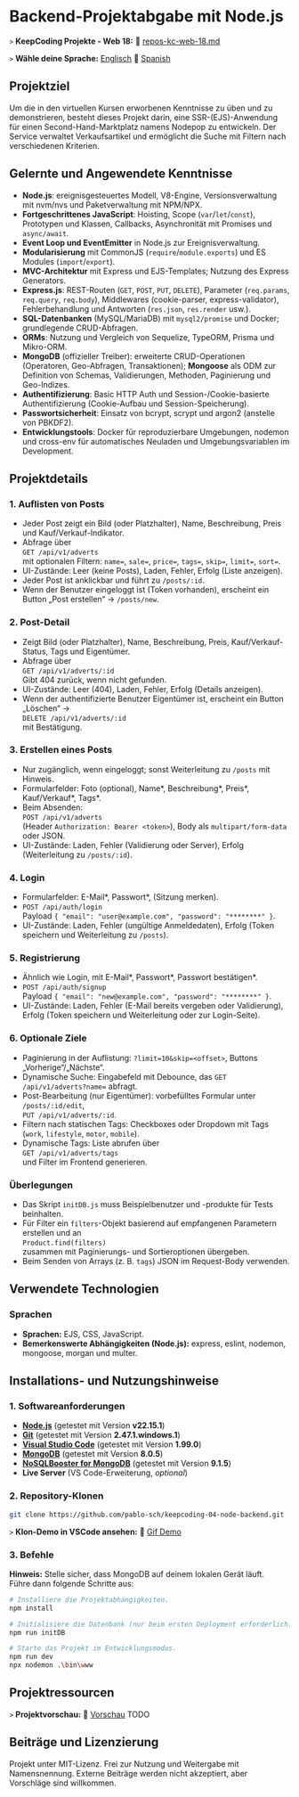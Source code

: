 # Backend-Projektabgabe mit Node.js

`>` **KeepCoding Projekte - Web 18:** 📁 [repos-kc-web-18.md](https://github.com/pablo-sch/pablo-sch/blob/main/docs/repos-kc-web-18.md)

`>` **Wähle deine Sprache:** [Englisch](README.md) 🔄 [Spanish](README.es.md)

<!-- ------------------------------------------------------------------------------------------- -->

## Projektziel

Um die in den virtuellen Kursen erworbenen Kenntnisse zu üben und zu demonstrieren, besteht dieses Projekt darin, eine SSR-(EJS)-Anwendung für einen Second-Hand-Marktplatz namens Nodepop zu entwickeln. Der Service verwaltet Verkaufsartikel und ermöglicht die Suche mit Filtern nach verschiedenen Kriterien.

<!-- ------------------------------------------------------------------------------------------- -->

## Gelernte und Angewendete Kenntnisse

- **Node.js**: ereignisgesteuertes Modell, V8-Engine, Versionsverwaltung mit nvm/nvs und Paketverwaltung mit NPM/NPX.
- **Fortgeschrittenes JavaScript**: Hoisting, Scope (`var`/`let`/`const`), Prototypen und Klassen, Callbacks, Asynchronität mit Promises und `async/await`.
- **Event Loop und EventEmitter** in Node.js zur Ereignisverwaltung.
- **Modularisierung** mit CommonJS (`require`/`module.exports`) und ES Modules (`import`/`export`).
- **MVC-Architektur** mit Express und EJS-Templates; Nutzung des Express Generators.
- **Express.js**: REST-Routen (`GET`, `POST`, `PUT`, `DELETE`), Parameter (`req.params`, `req.query`, `req.body`), Middlewares (cookie-parser, express-validator), Fehlerbehandlung und Antworten (`res.json`, `res.render` usw.).
- **SQL-Datenbanken** (MySQL/MariaDB) mit `mysql2/promise` und Docker; grundlegende CRUD-Abfragen.
- **ORMs**: Nutzung und Vergleich von Sequelize, TypeORM, Prisma und Mikro-ORM.
- **MongoDB** (offizieller Treiber): erweiterte CRUD-Operationen (Operatoren, Geo-Abfragen, Transaktionen); **Mongoose** als ODM zur Definition von Schemas, Validierungen, Methoden, Paginierung und Geo-Indizes.
- **Authentifizierung**: Basic HTTP Auth und Session-/Cookie-basierte Authentifizierung (Cookie-Aufbau und Session-Speicherung).
- **Passwortsicherheit**: Einsatz von bcrypt, scrypt und argon2 (anstelle von PBKDF2).
- **Entwicklungstools**: Docker für reproduzierbare Umgebungen, nodemon und cross-env für automatisches Neuladen und Umgebungsvariablen im Development.

<!-- ------------------------------------------------------------------------------------------- -->

## Projektdetails

### 1. Auflisten von Posts

- Jeder Post zeigt ein Bild (oder Platzhalter), Name, Beschreibung, Preis und Kauf/Verkauf-Indikator.
- Abfrage über  
  `GET /api/v1/adverts`  
  mit optionalen Filtern: `name=`, `sale=`, `price=`, `tags=`, `skip=`, `limit=`, `sort=`.
- UI-Zustände: Leer (keine Posts), Laden, Fehler, Erfolg (Liste anzeigen).
- Jeder Post ist anklickbar und führt zu `/posts/:id`.
- Wenn der Benutzer eingeloggt ist (Token vorhanden), erscheint ein Button „Post erstellen“ → `/posts/new`.

### 2. Post-Detail

- Zeigt Bild (oder Platzhalter), Name, Beschreibung, Preis, Kauf/Verkauf-Status, Tags und Eigentümer.
- Abfrage über  
  `GET /api/v1/adverts/:id`  
  Gibt 404 zurück, wenn nicht gefunden.
- UI-Zustände: Leer (404), Laden, Fehler, Erfolg (Details anzeigen).
- Wenn der authentifizierte Benutzer Eigentümer ist, erscheint ein Button „Löschen“ →  
  `DELETE /api/v1/adverts/:id`  
  mit Bestätigung.

### 3. Erstellen eines Posts

- Nur zugänglich, wenn eingeloggt; sonst Weiterleitung zu `/posts` mit Hinweis.
- Formularfelder: Foto (optional), Name*, Beschreibung*, Preis*, Kauf/Verkauf*, Tags\*.
- Beim Absenden:  
  `POST /api/v1/adverts`  
  (Header `Authorization: Bearer <token>`), Body als `multipart/form-data` oder JSON.
- UI-Zustände: Laden, Fehler (Validierung oder Server), Erfolg (Weiterleitung zu `/posts/:id`).

### 4. Login

- Formularfelder: E-Mail*, Passwort*, (Sitzung merken).
- `POST /api/auth/login`  
  Payload `{ "email": "user@example.com", "password": "********" }`.
- UI-Zustände: Laden, Fehler (ungültige Anmeldedaten), Erfolg (Token speichern und Weiterleitung zu `/posts`).

### 5. Registrierung

- Ähnlich wie Login, mit E-Mail*, Passwort*, Passwort bestätigen\*.
- `POST /api/auth/signup`  
  Payload `{ "email": "new@example.com", "password": "********" }`.
- UI-Zustände: Laden, Fehler (E-Mail bereits vergeben oder Validierung), Erfolg (Token speichern und Weiterleitung oder zur Login-Seite).

### 6. Optionale Ziele

- Paginierung in der Auflistung: `?limit=10&skip=<offset>`, Buttons „Vorherige“/„Nächste“.
- Dynamische Suche: Eingabefeld mit Debounce, das `GET /api/v1/adverts?name=` abfragt.
- Post-Bearbeitung (nur Eigentümer): vorbefülltes Formular unter `/posts/:id/edit`,  
  `PUT /api/v1/adverts/:id`.
- Filtern nach statischen Tags: Checkboxes oder Dropdown mit Tags (`work`, `lifestyle`, `motor`, `mobile`).
- Dynamische Tags: Liste abrufen über  
  `GET /api/v1/adverts/tags`  
  und Filter im Frontend generieren.

### Überlegungen

- Das Skript `initDB.js` muss Beispielbenutzer und -produkte für Tests beinhalten.
- Für Filter ein `filters`-Objekt basierend auf empfangenen Parametern erstellen und an  
  `Product.find(filters)`  
  zusammen mit Paginierungs- und Sortieroptionen übergeben.
- Beim Senden von Arrays (z. B. `tags`) JSON im Request-Body verwenden.

<!-- ------------------------------------------------------------------------------------------- -->

## Verwendete Technologien

### Sprachen

- **Sprachen:** EJS, CSS, JavaScript.
- **Bemerkenswerte Abhängigkeiten (Node.js):** express, eslint, nodemon, mongoose, morgan und multer.

<!-- ------------------------------------------------------------------------------------------- -->

## Installations- und Nutzungshinweise

### 1. Softwareanforderungen

- **[Node.js](https://nodejs.org/en/download/)** (getestet mit Version **v22.15.1**)
- **[Git](https://git-scm.com/downloads)** (getestet mit Version **2.47.1.windows.1**)
- **[Visual Studio Code](https://code.visualstudio.com/)** (getestet mit Version **1.99.0**)
- **[MongoDB](https://www.mongodb.com/try/download/community)** (getestet mit Version **8.0.5**)
- **[NoSQLBooster for MongoDB](https://nosqlbooster.com/downloads)** (getestet mit Version **9.1.5**)
- **Live Server** (VS Code-Erweiterung, _optional_)

### 2. Repository-Klonen

```bash
git clone https://github.com/pablo-sch/keepcoding-04-node-backend.git
```

`>` **Klon-Demo in VSCode ansehen:** 🎥 [Gif Demo](https://github.com/pablo-sch/pablo-sch/blob/main/etc/clone-tutorial.gif)

### 3. Befehle

**Hinweis:** Stelle sicher, dass MongoDB auf deinem lokalen Gerät läuft.  
Führe dann folgende Schritte aus:

```sh
# Installiere die Projektabhängigkeiten.
npm install

# Initialisiere die Datenbank (nur beim ersten Deployment erforderlich).
npm run initDB

# Starte das Projekt im Entwicklungsmodus.
npm run dev
npx nodemon .\bin\www
```

<!-- ------------------------------------------------------------------------------------------- -->

## Projektressourcen

`>` **Projektvorschau:** 👀 [Vorschau](preview.md) TODO

<!-- ------------------------------------------------------------------------------------------- -->

## Beiträge und Lizenzierung

Projekt unter MIT-Lizenz. Frei zur Nutzung und Weitergabe mit Namensnennung. Externe Beiträge werden nicht akzeptiert, aber Vorschläge sind willkommen.
